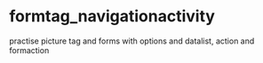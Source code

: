 # formtag_navigationactivity
practise picture tag and forms with options and datalist, action and formaction
